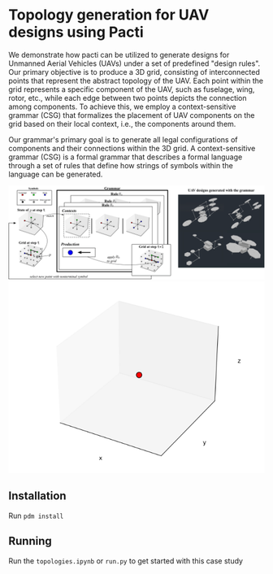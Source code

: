 # Topology generation for UAV designs using Pacti

We demonstrate how pacti can be utilized to generate designs for Unmanned Aerial Vehicles (UAVs) under a set of predefined "design rules". Our primary objective is to produce a 3D grid, consisting of interconnected points that represent the abstract topology of the UAV. Each point within the grid represents a specific component of the UAV, such as fuselage, wing, rotor, etc., while each edge between two points depicts the connection among components. To achieve this, we employ a context-sensitive grammar (CSG) that formalizes the placement of UAV components on the grid based on their local context, i.e., the components around them.

Our grammar's primary goal is to generate all legal configurations of components and their connections within the 3D grid. A context-sensitive grammar (CSG) is a formal grammar that describes a formal language through a set of rules that define how strings of symbols within the language can be generated.

<img src="https://raw.githubusercontent.com/FormalSystems/media/main/case_studies/uav_topologies/grammar-1.png" alt="grid" style="width: 1000px;"/>

<img src="uav_design_process.gif">


## Installation

Run `pdm install`

## Running

Run the `topologies.ipynb` or `run.py` to get started with this case study
